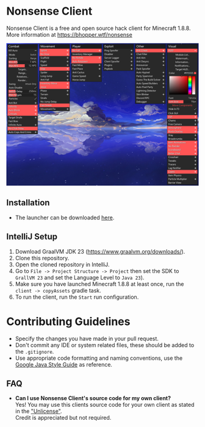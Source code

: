 # Nonsense Client
Nonsense Client is a free and open source hack client for Minecraft 1.8.8.<br>
More information at https://bhopper.wtf/nonsense

![Click GUI](/.github/images/clickgui.png)

## Installation
- The launcher can be downloaded [here](https://bhopper.wtf/nonsense/download/Nonsense.zip).

## IntelliJ Setup
1. Download GraalVM JDK 23 (https://www.graalvm.org/downloads/).
2. Clone this repository.
3. Open the cloned repository in IntelliJ.
4. Go to `File -> Project Structure -> Project` then set the SDK to `GrallVM 23` and set the Language Level to `Java 23`).
5. Make sure you have launched Minecraft 1.8.8 at least once, run the `client -> copyAssets` gradle task.
6. To run the client, run the `Start` run configuration.

# Contributing Guidelines
- Specify the changes you have made in your pull request.
- Don't commit any IDE or system related files, these should be added to the `.gitignore`.
- Use appropriate code formatting and naming conventions, use the [Google Java Style Guide](https://google.github.io/styleguide/javaguide.html) as reference.

## FAQ
- **Can I use Nonsense Client's source code for my own client?**<br>
  Yes! You may use this clients source code for your own client as stated in the ["Unlicense"](./UNLICENSE).<br>
  Credit is appreciated but not required.
